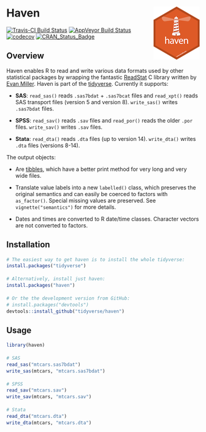 # Haven <img src="man/figures/logo.png" align="right" />

[![Travis-CI Build Status](https://travis-ci.org/tidyverse/haven.svg?branch=master)](https://travis-ci.org/tidyverse/haven)
[![AppVeyor Build Status](https://ci.appveyor.com/api/projects/status/github/tidyverse/haven?branch=master&svg=true)](https://ci.appveyor.com/project/tidyverse/haven)
[![codecov](https://codecov.io/gh/tidyverse/haven/branch/master/graph/badge.svg)](https://codecov.io/gh/tidyverse/haven)
[![CRAN_Status_Badge](http://www.r-pkg.org/badges/version/haven)](https://cran.r-project.org/package=haven)

## Overview

Haven enables R to read and write various data formats used by other statistical packages by wrapping the fantastic [ReadStat](https://github.com/WizardMac/ReadStat) C library written by [Evan Miller](http://www.evanmiller.org). Haven is part of the [tidyverse](http://tidyverse.org). Currently it supports:

* __SAS__: `read_sas()` reads `.sas7bdat` + `.sas7bcat` files and `read_xpt()` 
  reads SAS transport files (version 5 and version 8). `write_sas()` writes 
  `.sas7bdat` files.
  
* __SPSS__: `read_sav()` reads `.sav` files and `read_por()` reads the 
  older `.por` files. `write_sav()` writes `.sav` files.
  
* __Stata__: `read_dta()` reads `.dta` files (up to version 14). 
  `write_dta()` writes `.dta` files (versions 8-14).

The output objects:

* Are [tibbles](http://github.com/hadley/tibble), which have a better print
  method for very long and very wide files.
  
* Translate value labels into a new `labelled()` class, which preserves the
  original semantics and can easily be coerced to factors with `as_factor()`.
  Special missing values are preserved. See `vignette("semantics")` for 
  more details.

* Dates and times are converted to R date/time classes. Character vectors are
  not converted to factors.
  
## Installation

```R
# The easiest way to get haven is to install the whole tidyverse:
install.packages("tidyverse")

# Alternatively, install just haven:
install.packages("haven")

# Or the the development version from GitHub:
# install.packages("devtools")
devtools::install_github("tidyverse/haven")
```

## Usage

```R
library(haven)

# SAS
read_sas("mtcars.sas7bdat")
write_sas(mtcars, "mtcars.sas7bdat")

# SPSS
read_sav("mtcars.sav")
write_sav(mtcars, "mtcars.sav")

# Stata
read_dta("mtcars.dta")
write_dta(mtcars, "mtcars.dta")
```
